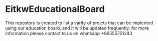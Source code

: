# EitkwEducationalBoard
This repostory is created to list a varity of projcts that can be implented using our education board, and it will be updated frequently.
for more information please contact to us on whatsapp +96555751243
